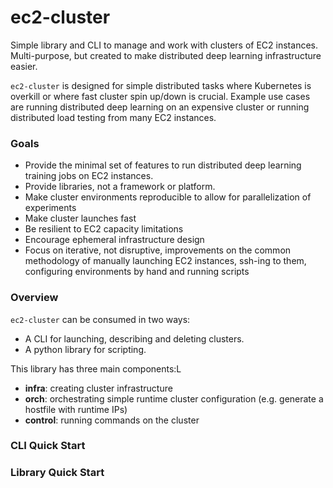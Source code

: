 # ec2-cluster

Simple library and CLI to manage and work with clusters of EC2 instances. Multi-purpose, but created to make distributed deep learning infrastructure easier. 

`ec2-cluster` is designed for simple distributed tasks where Kubernetes is overkill or where fast cluster spin up/down is crucial. Example use cases are running distributed deep learning on an expensive cluster or running distributed load testing from many EC2 instances.

### Goals

- Provide the minimal set of features to run distributed deep learning training jobs on EC2 instances.
- Provide libraries, not a framework or platform.
- Make cluster environments reproducible to allow for parallelization of experiments
- Make cluster launches fast
- Be resilient to EC2 capacity limitations
- Encourage ephemeral infrastructure design
- Focus on iterative, not disruptive, improvements on the common methodology of manually launching EC2 instances, ssh-ing to them, configuring environments by hand and running scripts

### Overview

`ec2-cluster` can be consumed in two ways:

- A CLI for launching, describing and deleting clusters. 
- A python library for scripting.  

This library has three main components:L
- **infra**: creating cluster infrastructure
- **orch**: orchestrating simple runtime cluster configuration (e.g. generate a hostfile with runtime IPs)
- **control**: running commands on the cluster

### CLI Quick Start

### Library Quick Start





